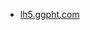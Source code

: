 * [lh5.ggpht.com](https://lh5.ggpht.com/sW_wubPAmC2gdv3IRMzAK1eshTZ9cU4QMN0QK5RLSRTkUuwoQmNuijNchcoJBcjrk2V5h0uaVbrtfZJpvTo=s580)
